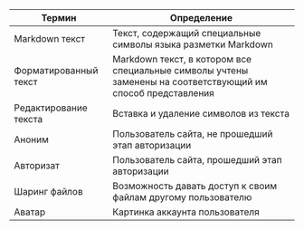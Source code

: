 ﻿
|Термин | Определение |  
|--|--|
| Markdown текст | Текст, содержащий специальные символы языка разметки Markdown |
| Форматированный текст | Markdown текст, в котором все специальные символы учтены заменены на соответствующий им способ представления
| Редактирование текста | Вставка и удаление символов из текста
| Аноним | Пользователь сайта, не прошедший этап авторизации
| Авторизат | Пользователь сайта, прошедший этап авторизации
| Шаринг файлов | Возможность давать доступ к своим файлам другому пользователю
| Аватар | Картинка аккаунта пользователя

